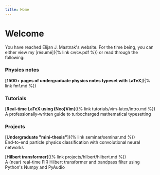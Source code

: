 ```yaml
---
title: Home
---
```

# Welcome
You have reached Elijan J. Mastnak's website.
For the time being, you can either view my [résumé]({% link cv/cv.pdf %}) or read through the following:

### Physics notes

[**1500+ pages of undergraduate physics notes typeset with LaTeX**]({% link fmf.md %})

### Tutorials

[**Real-time LaTeX using (Neo)Vim**]({% link tutorials/vim-latex/intro.md %}) 
<br>
A professionally-written guide to turbocharged mathematical typesetting

### Projects

[**Undergraduate "mini-thesis"**]({% link seminar/seminar.md %}) 
<br>
End-to-end particle physics classification with convolutional neural networks

[**Hilbert transformer**]({% link projects/hilbert/hilbert.md %}) 
<br>
A (near) real-time FIR Hilbert transformer and bandpass filter using Python's Numpy and PyAudio
